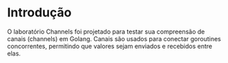 # Introdução

O laboratório Channels foi projetado para testar sua compreensão de canais (channels) em Golang. Canais são usados para conectar goroutines concorrentes, permitindo que valores sejam enviados e recebidos entre elas.
